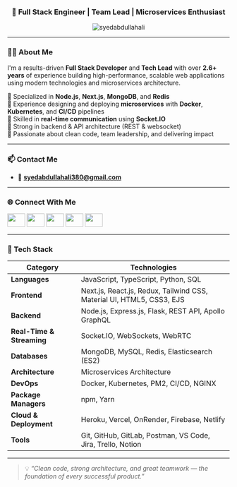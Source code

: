 <!--<h1 align="center">Hi 👋, I'm Syed Abdullah Ali</h1>-->
<h3 align="center">🚀 Full Stack Engineer | Team Lead | Microservices Enthusiast</h3>

<p align="center">
  <img src="https://komarev.com/ghpvc/?username=syedabdullahali&label=Profile%20views&color=0e75b6&style=flat" alt="syedabdullahali" />
</p>

---

### 👨‍💻 About Me

I'm a results-driven **Full Stack Developer** and **Tech Lead** with over **2.6+ years** of experience building high-performance, scalable web applications using modern technologies and microservices architecture.

🔹 Specialized in **Node.js**, **Next.js**, **MongoDB**, and **Redis**  
🔹 Experience designing and deploying **microservices** with **Docker**, **Kubernetes**, and **CI/CD** pipelines  
🔹 Skilled in **real-time communication** using **Socket.IO**  
🔹 Strong in backend & API architecture (REST & websocket)  
🔹 Passionate about clean code, team leadership, and delivering impact

---

### 📫 Contact Me

- 📧 **syedabdullahali380@gmail.com**

---

### 🌐 Connect With Me

<p align="left">
  <a href="https://codepen.io/@syedabdullahali" target="_blank"><img src="https://raw.githubusercontent.com/rahuldkjain/github-profile-readme-generator/master/src/images/icons/Social/codepen.svg" height="30" width="40" /></a>
  <a href="https://dev.to/syedabdullahali" target="_blank"><img src="https://raw.githubusercontent.com/rahuldkjain/github-profile-readme-generator/master/src/images/icons/Social/devto.svg" height="30" width="40" /></a>
  <a href="https://linkedin.com/in/syed-abdullah-ali-7915b3222" target="_blank"><img src="https://raw.githubusercontent.com/rahuldkjain/github-profile-readme-generator/master/src/images/icons/Social/linked-in-alt.svg" height="30" width="40" /></a>
  <a href="https://stackoverflow.com/users/18455119" target="_blank"><img src="https://raw.githubusercontent.com/rahuldkjain/github-profile-readme-generator/master/src/images/icons/Social/stack-overflow.svg" height="30" width="40" /></a>
  <a href="https://codesandbox.io/u/syedabdullahali380" target="_blank"><img src="https://raw.githubusercontent.com/rahuldkjain/github-profile-readme-generator/master/src/images/icons/Social/codesandbox.svg" height="30" width="40" /></a>
</p>

---
<!-- ![JavaScript](https://img.shields.io/badge/-JavaScript-F7DF1E?logo=javascript&logoColor=black)
![TypeScript](https://img.shields.io/badge/-TypeScript-3178C6?logo=typescript&logoColor=white)
![Python](https://img.shields.io/badge/-Python-3776AB?logo=python&logoColor=white)
![SQL](https://img.shields.io/badge/-SQL-4479A1?logo=mysql&logoColor=white)

![Next.js](https://img.shields.io/badge/-Next.js-000000?logo=nextdotjs&logoColor=white)
![React](https://img.shields.io/badge/-React-61DAFB?logo=react&logoColor=black)
![Redux](https://img.shields.io/badge/-Redux-764ABC?logo=redux&logoColor=white)
![Tailwind CSS](https://img.shields.io/badge/-Tailwind%20CSS-38B2AC?logo=tailwindcss&logoColor=white)
![Material UI](https://img.shields.io/badge/-Material--UI-007FFF?logo=mui&logoColor=white)

![Node.js](https://img.shields.io/badge/-Node.js-339933?logo=node.js&logoColor=white)
![Express](https://img.shields.io/badge/-Express-000000?logo=express&logoColor=white)
![Flask](https://img.shields.io/badge/-Flask-000000?logo=flask&logoColor=white)
![GraphQL](https://img.shields.io/badge/-GraphQL-E10098?logo=graphql&logoColor=white)
![Apollo](https://img.shields.io/badge/-Apollo-311C87?logo=apollo-graphql&logoColor=white)

![Socket.IO](https://img.shields.io/badge/-Socket.IO-010101?logo=socket.io&logoColor=white)
![WebRTC](https://img.shields.io/badge/-WebRTC-333333?logo=webrtc&logoColor=white)

![MongoDB](https://img.shields.io/badge/-MongoDB-47A248?logo=mongodb&logoColor=white)
![MySQL](https://img.shields.io/badge/-MySQL-4479A1?logo=mysql&logoColor=white)
![Redis](https://img.shields.io/badge/-Redis-DC382D?logo=redis&logoColor=white)
![Elasticsearch](https://img.shields.io/badge/-Elasticsearch-005571?logo=elasticsearch&logoColor=white)

![Docker](https://img.shields.io/badge/-Docker-2496ED?logo=docker&logoColor=white)
![Kubernetes](https://img.shields.io/badge/-Kubernetes-326CE5?logo=kubernetes&logoColor=white)
![NGINX](https://img.shields.io/badge/-NGINX-009639?logo=nginx&logoColor=white)
![PM2](https://img.shields.io/badge/-PM2-2B037A?logo=pm2&logoColor=white)

![npm](https://img.shields.io/badge/-npm-CB3837?logo=npm&logoColor=white)
![Yarn](https://img.shields.io/badge/-Yarn-2C8EBB?logo=yarn&logoColor=white)

![Heroku](https://img.shields.io/badge/-Heroku-430098?logo=heroku&logoColor=white)
![Vercel](https://img.shields.io/badge/-Vercel-000000?logo=vercel&logoColor=white)
![OnRender](https://img.shields.io/badge/-Render-46E3B7?logo=render&logoColor=white)
![Firebase](https://img.shields.io/badge/-Firebase-FFCA28?logo=firebase&logoColor=black)

![Git](https://img.shields.io/badge/-Git-F05032?logo=git&logoColor=white)
![GitHub](https://img.shields.io/badge/-GitHub-181717?logo=github&logoColor=white)
![Postman](https://img.shields.io/badge/-Postman-FF6C37?logo=postman&logoColor=white)
![VS Code](https://img.shields.io/badge/-VS%20Code-007ACC?logo=visualstudiocode&logoColor=white)
![Notion](https://img.shields.io/badge/-Notion-000000?logo=notion&logoColor=white)
-->
### 🧠 Tech Stack

| Category            | Technologies                                                                 |
|---------------------|------------------------------------------------------------------------------|
| **Languages**        | JavaScript, TypeScript, Python, SQL                                          |
| **Frontend**         | Next.js, React.js, Redux, Tailwind CSS, Material UI, HTML5, CSS3, EJS        |
| **Backend**          | Node.js, Express.js, Flask, REST API, Apollo GraphQL                         |
| **Real-Time & Streaming** | Socket.IO, WebSockets, WebRTC                                             |
| **Databases**        | MongoDB, MySQL, Redis, Elasticsearch (ES2)                                   |
| **Architecture**     | Microservices Architecture                                                   |
| **DevOps**           | Docker, Kubernetes, PM2, CI/CD, NGINX                                        |
| **Package Managers** | npm, Yarn                                                                    |
| **Cloud & Deployment** | Heroku, Vercel, OnRender, Firebase, Netlify                               |
| **Tools**            | Git, GitHub, GitLab, Postman, VS Code, Jira, Trello, Notion                  |

---

> 💡 *“Clean code, strong architecture, and great teamwork — the foundation of every successful product.”*
